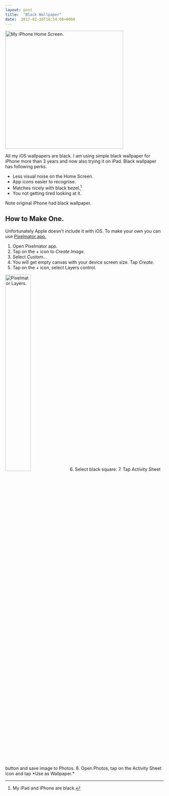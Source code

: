```yaml
---
layout: post
title:  "Black Wallpaper"
date:  2017-02-10T18:54:08+0000
---
```


<img src="{{site.url}}/images/iPhone-Home-Feb-17.jpg" alt="My iPhone Home Screen." width="375px"/>

All my iOS wallpapers are black. I am using simple black wallpaper for iPhone more than 3 years and now also trying it on iPad. Black wallpaper has following perks.

* Less visual noise on the Home Screen. 
* App icons easier to recognise.
* Matches nicely with black bezel.[^1]
* You not getting tired looking at it.

Note original iPhone had black wallpaper.

## How to Make One.

Unfortunately Apple doesn't include it with iOS. To make your own you can use [Pixelmator app.](https://itunes.apple.com/gb/app/pixelmator/id924695435?mt=8&uo=4&at=1010l4GJ)

1. Open Pixelmator app.
2. Tap on the + icon to *Create Image.*
3. Select *Custom...*
4. You will get empty canvas with your device screen size. Tap *Create.*
5. Tap on the + icon, select Layers control.
<img src="{{site.url}}/images/Pixelmator-layers.jpg" alt="Pixelmator Layers." width="40%"/>
6. Select black square.
7. Tap Activity Sheet button and save image to Photos.
8. Open Photos, tap on the Activity Sheet icon and tap *Use as Wallpaper.*

[^1]: My iPad and iPhone are black.